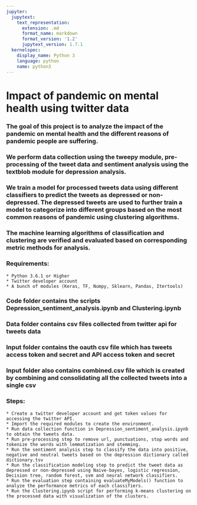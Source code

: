 ```yaml
---
jupyter:
  jupytext:
    text_representation:
      extension: .md
      format_name: markdown
      format_version: '1.2'
      jupytext_version: 1.7.1
  kernelspec:
    display_name: Python 3
    language: python
    name: python3
---
```


# Impact of pandemic on mental health using twitter data


### The goal of this project is to analyze the impact of the pandemic on mental health and the different reasons of pandemic people are suffering.



### We perform data collection using the tweepy module, pre-processing of the tweet data and sentiment analysis using the textblob module for depression analysis.


### We train a model for processed tweets data using different classifiers to predict the tweets as depressed or non-depressed. The depressed tweets are used to further train a model to categorize into different groups based on the most common reasons of pandemic using clustering algorithms.


### The machine learning algorithms of classification and clustering are verified and evaluated based on corresponding metric methods for analysis. 


### Requirements:
    * Python 3.6.1 or Higher
    * Twitter developer account
    * A bunch of modules (Keras, TF, Numpy, Sklearn, Pandas, Itertools)
    


### Code folder contains the scripts Depression_sentiment_analysis.ipynb and Clustering.ipynb 


### Data folder contains csv files collected from twitter api for tweets data


### Input folder contains the oauth csv file which has tweets access token and secret and API access token and secret


### Input folder also contains combined.csv file which is created by combining and consolidating all the collected tweets into a single csv


### Steps:
    * Create a twitter developer account and get token values for accessing the twitter API.
    * Import the required modules to create the environment.
    * Run data collection function in Depression_sentiment_analysis.ipynb to obtain the tweets data.
    * Run pre-processing step to remove url, punctuations, stop words and tokenize the words with lemmatization and stemming.
    * Run the sentiment analysis step to classify the data into positive, negative and neutral tweets based on the depression dictionary called dictionary.tsv
    * Run the classification modeling step to predict the tweet data as depressed or non-depressed using Naive-bayes, logistic regression, Decision tree, random forest, svm and neural network classifiers. 
    * Run the evaluation step containing evaluateMyModels() function to analyze the performance metrics of each classifiers.
    * Run the Clustering.ipynb script for performing k-means clustering on the processed data with visualization of the clusters. 
    




```python

```
